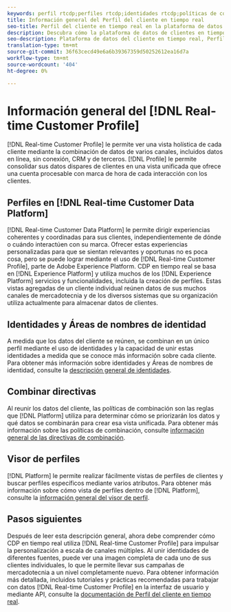 ```yaml
---
keywords: perfil rtcdp;perfiles rtcdp;identidades rtcdp;políticas de combinación rtcdp;perfil del cliente en tiempo real
title: Información general del Perfil del cliente en tiempo real
seo-title: Perfil del cliente en tiempo real en la plataforma de datos del cliente en tiempo real
description: Descubra cómo la plataforma de datos de clientes en tiempo real le permite dirigir experiencias relevantes, coherentes y coordinadas para sus clientes mediante Perfiles de clientes en tiempo real.
seo-description: Plataforma de datos del cliente en tiempo real, Perfil, datos, experiencias, canales
translation-type: tm+mt
source-git-commit: 36f63cecd49e6a6b39367359d50252612ea16d7a
workflow-type: tm+mt
source-wordcount: '404'
ht-degree: 0%

---
```



# Información general del [!DNL Real-time Customer Profile]

[!DNL Real-time Customer Profile] le permite ver una vista holística de cada cliente mediante la combinación de datos de varios canales, incluidos datos en línea, sin conexión, CRM y de terceros. [!DNL Profile] le permite consolidar sus datos dispares de clientes en una vista unificada que ofrece una cuenta procesable con marca de hora de cada interacción con los clientes.

## Perfiles en [!DNL Real-time Customer Data Platform]

[!DNL Real-time Customer Data Platform] le permite dirigir experiencias coherentes y coordinadas para sus clientes, independientemente de dónde o cuándo interactúen con su marca. Ofrecer estas experiencias personalizadas para que se sientan relevantes y oportunas no es poca cosa, pero se puede lograr mediante el uso de [!DNL Real-time Customer Profile], parte de Adobe Experience Platform. CDP en tiempo real se basa en [!DNL Experience Platform] y utiliza muchos de los [!DNL Experience Platform] servicios y funcionalidades, incluida la creación de perfiles. Estas vistas agregadas de un cliente individual reúnen datos de sus muchos canales de mercadotecnia y de los diversos sistemas que su organización utiliza actualmente para almacenar datos de clientes.

## Identidades y Áreas de nombres de identidad

A medida que los datos del cliente se reúnen, se combinan en un único perfil mediante el uso de identidades y la capacidad de unir estas identidades a medida que se conoce más información sobre cada cliente. Para obtener más información sobre identidades y Áreas de nombres de identidad, consulte la [descripción general de identidades](/help/rtcdp/profile/identities-overview.md).

## Combinar directivas

Al reunir los datos del cliente, las políticas de combinación son las reglas que [!DNL Platform] utiliza para determinar cómo se priorizarán los datos y qué datos se combinarán para crear esa vista unificada. Para obtener más información sobre las políticas de combinación, consulte [información general de las directivas de combinación](/help/rtcdp/profile/merge-policies.md).

## Visor de perfiles

[!DNL Platform] le permite realizar fácilmente vistas de perfiles de clientes y buscar perfiles específicos mediante varios atributos. Para obtener más información sobre cómo vista de perfiles dentro de [!DNL Platform], consulte la [información general del visor de perfil](/help/rtcdp/profile/profile-viewer.md).

## Pasos siguientes

Después de leer esta descripción general, ahora debe comprender cómo CDP en tiempo real utiliza [!DNL Real-time Customer Profile] para impulsar la personalización a escala de canales múltiples. Al unir identidades de diferentes fuentes, puede ver una imagen completa de cada uno de sus clientes individuales, lo que le permite llevar sus campañas de mercadotecnia a un nivel completamente nuevo. Para obtener información más detallada, incluidos tutoriales y prácticas recomendadas para trabajar con datos [!DNL Real-time Customer Profile] en la interfaz de usuario y mediante API, consulte la [documentación de Perfil del cliente en tiempo real](../../profile/home.md).
